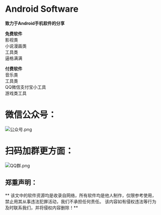 # Android Software
**致力于Android手机软件的分享**

**免费软件**  
  影视类  
  小说漫画类  
  工具类  
  逼格满满  

**付费软件**  
  音乐类  
  工具类  
  QQ微信支付宝小工具  
  游戏类工具  

# 微信公众号：  
  
![公众号.png](https://i.loli.net/2021/05/24/3NuK1YItOV4sEme.png)

# 扫码加群更方面：  
  
![QQ群.png](https://i.loli.net/2021/05/24/83yqzMjvCHD4EoK.png)
  
## 郑重声明：  
**
该文中的软件资源均是收录自网络，所有软件均是他人制作，仅限参考使用，禁止用其从事违法犯罪活动，我们不承担任何责任。
该内容如有侵权违法等行为及时联系我们，并将侵权内容删除！**
